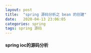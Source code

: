 ```yaml
---
layout: post
title:  "spring 源码分析之 bean 的创建"
date:   2020-04-13 23:06:05
categories: spring
tags: spring 源码
---
```


#### spring ioc的源码分析

